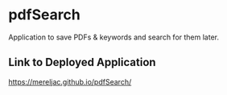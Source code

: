 # pdfSearch
Application to save PDFs &amp; keywords and search for them later. 

## Link to Deployed Application 
https://mereljac.github.io/pdfSearch/
